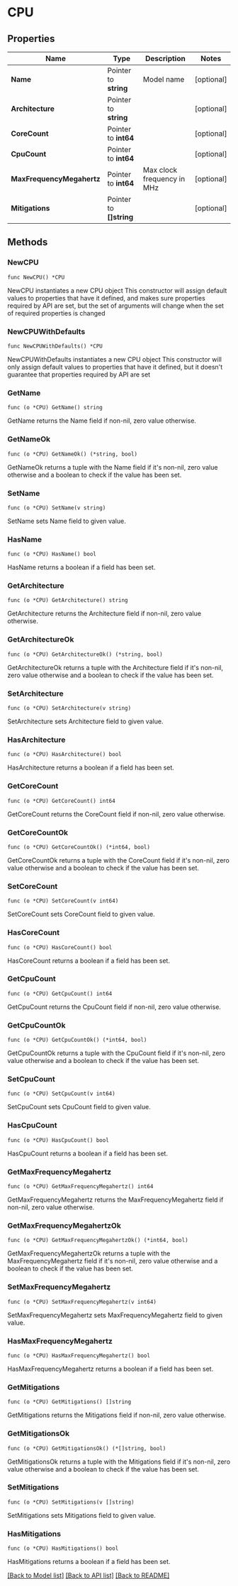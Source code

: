 # CPU

## Properties

Name | Type | Description | Notes
------------ | ------------- | ------------- | -------------
**Name** | Pointer to **string** | Model name | [optional] 
**Architecture** | Pointer to **string** |  | [optional] 
**CoreCount** | Pointer to **int64** |  | [optional] 
**CpuCount** | Pointer to **int64** |  | [optional] 
**MaxFrequencyMegahertz** | Pointer to **int64** | Max clock frequency in MHz | [optional] 
**Mitigations** | Pointer to **[]string** |  | [optional] 

## Methods

### NewCPU

`func NewCPU() *CPU`

NewCPU instantiates a new CPU object
This constructor will assign default values to properties that have it defined,
and makes sure properties required by API are set, but the set of arguments
will change when the set of required properties is changed

### NewCPUWithDefaults

`func NewCPUWithDefaults() *CPU`

NewCPUWithDefaults instantiates a new CPU object
This constructor will only assign default values to properties that have it defined,
but it doesn't guarantee that properties required by API are set

### GetName

`func (o *CPU) GetName() string`

GetName returns the Name field if non-nil, zero value otherwise.

### GetNameOk

`func (o *CPU) GetNameOk() (*string, bool)`

GetNameOk returns a tuple with the Name field if it's non-nil, zero value otherwise
and a boolean to check if the value has been set.

### SetName

`func (o *CPU) SetName(v string)`

SetName sets Name field to given value.

### HasName

`func (o *CPU) HasName() bool`

HasName returns a boolean if a field has been set.

### GetArchitecture

`func (o *CPU) GetArchitecture() string`

GetArchitecture returns the Architecture field if non-nil, zero value otherwise.

### GetArchitectureOk

`func (o *CPU) GetArchitectureOk() (*string, bool)`

GetArchitectureOk returns a tuple with the Architecture field if it's non-nil, zero value otherwise
and a boolean to check if the value has been set.

### SetArchitecture

`func (o *CPU) SetArchitecture(v string)`

SetArchitecture sets Architecture field to given value.

### HasArchitecture

`func (o *CPU) HasArchitecture() bool`

HasArchitecture returns a boolean if a field has been set.

### GetCoreCount

`func (o *CPU) GetCoreCount() int64`

GetCoreCount returns the CoreCount field if non-nil, zero value otherwise.

### GetCoreCountOk

`func (o *CPU) GetCoreCountOk() (*int64, bool)`

GetCoreCountOk returns a tuple with the CoreCount field if it's non-nil, zero value otherwise
and a boolean to check if the value has been set.

### SetCoreCount

`func (o *CPU) SetCoreCount(v int64)`

SetCoreCount sets CoreCount field to given value.

### HasCoreCount

`func (o *CPU) HasCoreCount() bool`

HasCoreCount returns a boolean if a field has been set.

### GetCpuCount

`func (o *CPU) GetCpuCount() int64`

GetCpuCount returns the CpuCount field if non-nil, zero value otherwise.

### GetCpuCountOk

`func (o *CPU) GetCpuCountOk() (*int64, bool)`

GetCpuCountOk returns a tuple with the CpuCount field if it's non-nil, zero value otherwise
and a boolean to check if the value has been set.

### SetCpuCount

`func (o *CPU) SetCpuCount(v int64)`

SetCpuCount sets CpuCount field to given value.

### HasCpuCount

`func (o *CPU) HasCpuCount() bool`

HasCpuCount returns a boolean if a field has been set.

### GetMaxFrequencyMegahertz

`func (o *CPU) GetMaxFrequencyMegahertz() int64`

GetMaxFrequencyMegahertz returns the MaxFrequencyMegahertz field if non-nil, zero value otherwise.

### GetMaxFrequencyMegahertzOk

`func (o *CPU) GetMaxFrequencyMegahertzOk() (*int64, bool)`

GetMaxFrequencyMegahertzOk returns a tuple with the MaxFrequencyMegahertz field if it's non-nil, zero value otherwise
and a boolean to check if the value has been set.

### SetMaxFrequencyMegahertz

`func (o *CPU) SetMaxFrequencyMegahertz(v int64)`

SetMaxFrequencyMegahertz sets MaxFrequencyMegahertz field to given value.

### HasMaxFrequencyMegahertz

`func (o *CPU) HasMaxFrequencyMegahertz() bool`

HasMaxFrequencyMegahertz returns a boolean if a field has been set.

### GetMitigations

`func (o *CPU) GetMitigations() []string`

GetMitigations returns the Mitigations field if non-nil, zero value otherwise.

### GetMitigationsOk

`func (o *CPU) GetMitigationsOk() (*[]string, bool)`

GetMitigationsOk returns a tuple with the Mitigations field if it's non-nil, zero value otherwise
and a boolean to check if the value has been set.

### SetMitigations

`func (o *CPU) SetMitigations(v []string)`

SetMitigations sets Mitigations field to given value.

### HasMitigations

`func (o *CPU) HasMitigations() bool`

HasMitigations returns a boolean if a field has been set.


[[Back to Model list]](../README.md#documentation-for-models) [[Back to API list]](../README.md#documentation-for-api-endpoints) [[Back to README]](../README.md)


